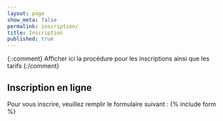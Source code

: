 ```yaml
---
layout: page
show_meta: false
permalink: inscription/
title: Inscription
published: true
---
```

{::comment}
Afficher ici la procédure pour les inscriptions ainsi que les tarifs
{:/comment}

## Inscription en ligne

Pour vous inscrire, veuillez remplir le formulaire suivant :
{% include form %}

<!--
## Tarifs (provisoires)

|            | PRÉFÉRENTIEL   | MAJORÉ            | SUR PLACE         |
|            | Jusqu'au 10/05 | Du 10/05 au 20/06 | Du 21/06 au 25/06 |
|------------|----------------|-------------------|-------------------|
| Étudiant   | 100            | 150               | 200               |
| Académique | 150            | 200               | 250               |
| Industriel | 200            | 250               | 300               |

L'[AFPC](http://www.afpc-asso.org/web/) (Association Française pour la Programmation par Contraintes) offre l'adhésion 2021 à chaque participant aux JFPC 2021 qui le souhaite. Pour en bénéficier, n'oubliez pas de cocher la case correspondante lors de votre inscription.
-->